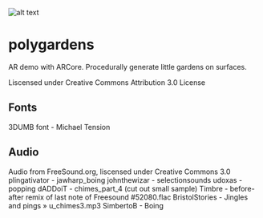 ![alt text](https://pjchardt.github.io/images/Polygardens.jpg)
# polygardens
AR demo with ARCore. Procedurally generate little gardens on surfaces.

Liscensed under Creative Commons Attribution 3.0 License

## Fonts
3DUMB font - Michael Tension

## Audio
Audio from FreeSound.org, liscensed under Creative Commons 3.0
plingativator - jawharp_boing
johnthewizar - selectionsounds
udoxas - popping
dADDoiT - chimes_part_4 (cut out small sample)
Timbre - before-after remix of last note of Freesound #52080.flac
BristolStories - Jingles and pings » u_chimes3.mp3
SimbertoB - Boing
